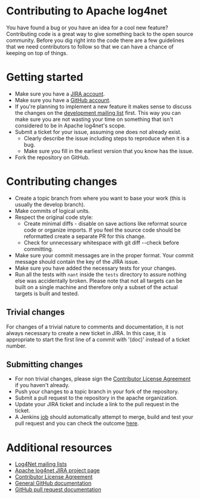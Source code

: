 # Contributing to Apache log4net

You have found a bug or you have an idea for a cool new feature? Contributing code is a great way to give something back to the open source community. Before you dig right into the code there are a few guidelines that we need contributors to follow so that we can have a chance of keeping on top of things.

# Getting started

* Make sure you have a [JIRA account](https://issues.apache.org/jira/).
* Make sure you have a [GitHub account](https://github.com/signup/free).
* If you're planning to implement a new feature it makes sense to discuss the changes on the [development mailing list](https://logging.apache.org/log4net/mail-lists.html) first. This way you can make sure you are not wasting your time on something that isn't considered to be in Apache log4net's scope.
* Submit a ticket for your issue, assuming one does not already exist.
  * Clearly describe the issue including steps to reproduce when it is a bug.
  * Make sure you fill in the earliest version that you know has the issue.
* Fork the repository on GitHub.

# Contributing changes

* Create a topic branch from where you want to base your work (this is usually the develop branch).
* Make commits of logical units.
* Respect the original code style:
  * Create minimal diffs - disable on save actions like reformat source code or organize imports. If you feel the source code should be reformatted create a separate PR for this change.
  * Check for unnecessary whitespace with git diff --check before committing.
* Make sure your commit messages are in the proper format. Your commit message should contain the key of the JIRA issue.
* Make sure you have added the necessary tests for your changes.
* Run all the tests with `nant` inside the `tests` directory to assure nothing else was accidentally broken. Please note that not all targets can be built on a single machine and therefore only a subset of the actual targets is built and tested.

## Trivial changes

For changes of a trivial nature to comments and documentation, it is not always necessary to create a new ticket in JIRA. In this case, it is appropriate to start the first line of a commit with '(doc)' instead of a ticket number.

## Submitting changes

* For non trivial changes, please sign the [Contributor License Agreement](https://www.apache.org/licences/#clas) if you haven't already.
* Push your changes to a topic branch in your fork of the repository.
* Submit a pull request to the repository in the apache organization.
* Update your JIRA ticket and include a link to the pull request in the ticket.
* A Jenkins [job](https://builds.apache.org/job/logging-log4net) should automatically attempt to merge, build and test your pull request and you can check the outcome [here](https://builds.apache.org/job/logging-log4net/view/change-requests/).

# Additional resources

* [Log4Net mailing lists](https://logging.apache.org/log4net/mail-lists.html)
* [Apache log4net JIRA project page](https://issues.apache.org/jira/browse/LOG4NET)
* [Contributor License Agreement](https://www.apache.org/licenses/#clas)
* [General GitHub documentation](https://help.github.com/)
* [GitHub pull request documentation](https://help.github.com/send-pull-requests/)

